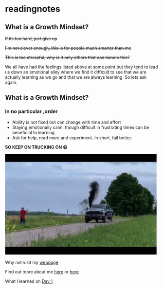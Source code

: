 # readingnotes

## What is a Growth Mindset?

~~If its too hard, just give up~~

~~I'm not clever enough, this is for people much smarter than me~~

~~This is too stressful, why is it only others that can handle this?~~

We all have had the feelings listed above at some point but they tend to lead us down an emotional alley where we find it difficult to see that we are actually learning as we go and that we are always learning.  So lets ask again.

## What is a Growth Mindset?

### In no particular ,order

- Ability is not fixed but can change with time and effort
- Staying emotionally calm, though difficult in frustrating times can be beneficial to learning
- Ask for help, read more and experiment. In short, fail better.

**SO KEEP ON TRUCKING ON 😃**

![Truck breaking down.](/whistl-in-diesel-truck.gif)




Why not visit my [webpage](https://github.com/windyshepperhenderson)

Find out more about me [here](https://en.wikipedia.org/wiki/Superman) or [here](/mybio)

What I learned on [Day 1](/day1.md)



